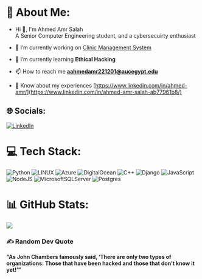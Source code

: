 # 💫 About Me:
+ Hi 👋, I'm Ahmed Amr Salah <br>A Senior Computer Engineering student, and a cybersecuirty enthusiast <br>
  
+ 🔭 I’m currently working on [Clinic Management System](https://github.com/ahmed-amr-salah/) <br>

+ 🌱 I’m currently learning **Ethical Hacking** <br>

+ 📫 How to reach me **aahmedamr221201@aucegypt.edu** <br>

+ 📄 Know about my experiences [https://www.linkedin.com/in/ahmed-amr/](https://www.linkedin.com/in/ahmed-amr-salah-ab77961b8/) <br>

## 🌐 Socials:
[![LinkedIn](https://img.shields.io/badge/LinkedIn-%230077B5.svg?logo=linkedin&logoColor=white)](https://linkedin.com/in/ahmed-e-allam) 

# 💻 Tech Stack:
![Python](https://img.shields.io/badge/python-3670A0?style=for-the-badge&logo=python&logoColor=ffdd54)
![LINUX](https://img.shields.io/badge/Linux-FCC624?style=for-the-badge&logo=linux&logoColor=black)
![Azure](https://img.shields.io/badge/azure-%230072C6.svg?style=for-the-badge&logo=microsoftazure&logoColor=white)
![DigitalOcean](https://img.shields.io/badge/DigitalOcean-%230167ff.svg?style=for-the-badge&logo=digitalOcean&logoColor=white)
![C++](https://img.shields.io/badge/c++-%2300599C.svg?style=for-the-badge&logo=c%2B%2B&logoColor=white)
![Django](https://img.shields.io/badge/django-%23092E20.svg?style=for-the-badge&logo=django&logoColor=white)
![JavaScript](https://img.shields.io/badge/javascript-%23323330.svg?style=for-the-badge&logo=javascript&logoColor=%23F7DF1E)
![NodeJS](https://img.shields.io/badge/node.js-6DA55F?style=for-the-badge&logo=node.js&logoColor=white)
![MicrosoftSQLServer](https://img.shields.io/badge/Microsoft%20SQL%20Server-CC2927?style=for-the-badge&logo=microsoft%20sql%20server&logoColor=white)
![Postgres](https://img.shields.io/badge/postgres-%23316192.svg?style=for-the-badge&logo=postgresql&logoColor=white)

# 📊 GitHub Stats:
![](https://github-readme-streak-stats.herokuapp.com/?user=ahmed-amr-salah&theme=radical&hide_border=false)<br/>

### ✍️ Random Dev Quote

**“As John Chambers famously said, ‘There are only two types of organizations: Those that have been hacked and those that don’t know it yet!’”** 
